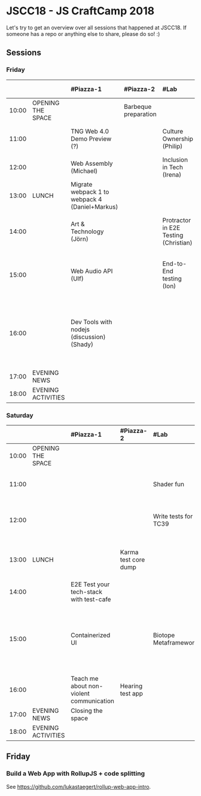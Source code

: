 # JSCC18 - JS CraftCamp 2018

Let's try to get an overview over all sessions that happened at JSCC18. If someone has a repo or anything else to share,
please do so! :)

## Sessions

### Friday

|       |                    | #Piazza-1                                      | #Piazza-2            | #Lab                                  | #Workshop                                           | #Meeting                                  | #Telko-1                                                 | #Blue                                                                                                             | #Senf                     | Somewhere else |
| :---  | :---               | :---                                           | :---                 | :---                                  | :---                                                | :---                                      | :---                                                     | :---                                                                                                              | :---                      | :---           |
| 10:00 | OPENING THE SPACE  |                                                | Barbeque preparation |                                       |                                                     |                                           |                                                          |                                                                                                                   |                           |                |
| 11:00 |                    | TNG Web 4.0 Demo Preview (?)                   |                      | Culture Ownership (Philip)            | Parcel (Jurek)                                      | Universal JavaScript pitfalls (Anna)      |                                                          |                                                                                                                   | RegEx Crosswords (Marc)   |                |
| 12:00 |                    | Web Assembly (Michael)                         |                      | Inclusion in Tech (Irena)             | GraphQL Apollo Client Offline (Andi)                |                                           |                                                          |                                                                                                                   |                           |                |
| 13:00 | LUNCH              | Migrate webpack 1 to webpack 4 (Daniel+Markus) |                      |                                       | Programming for Kids (Florian)                      |                                           |                                                          |                                                                                                                   |                           |                |
| 14:00 |                    | Art & Technology (Jörn)                        |                      | Protractor in E2E Testing (Christian) | Weird algebraic JS (as simple as possible) (Daniel) | Home IOT (Martin)                         |                                                          | Loops must die (Marco)                                                                                            |                           |                |
| 15:00 |                    | Web Audio API (Ulf)                            |                      | End-to-End testing (Ion)              | Vue.js (Components, Vuex, Transitions) (Vannsl)     | Use React as Configuration Tool (Philipp) | Performance of GIS Databases with Node.js (Aikos Polgár) | [Build a Web App with RollupJS + code splitting (@lukastaegert)](#build-a-web-app-with-rollupjs--code-splitting)  | The power of curry (Marc) |                |
| 16:00 |                    | Dev Tools with nodejs (discussion) (Shady)     |                      |                                       | Web components from scratch (Wolfram)               | TDD universal everywhere (Tobi)           |                                                          | Lessons learned in 6 years of building and running nodejs services in ultra-scalable environments (Markus Ziller) | Ramda (Marc)              |                |
| 17:00 | EVENING NEWS       |                                                |                      |                                       |                                                     |                                           |                                                          |                                                                                                                   |                           |                |
| 18:00 | EVENING ACTIVITIES |                                                |                      |                                       |                                                     |                                           |                                                          |                                                                                                                   |                           |                |

### Saturday

|       |                    | #Piazza-1                                | #Piazza-2            | #Lab                  | #Workshop                                                                          | #Meeting                        | #Telko-1             | #Blue                      | #Senf | Somewhere else                              |
| :---  | :---               | :---                                     | :---                 | :---                  | :---                                                                               | :---                            | :---                 | :---                       | :---  | :---                                        |
| 10:00 | OPENING THE SPACE  |                                          |                      |                       |                                                                                    |                                 |                      |                            |       |                                             |
| 11:00 |                    |                                          |                      | Shader fun            | Frontend, backend in sync with Pact                                                | Folktale FP-library for JS      |                      | Yet another framework      |       | How to be a better software engineer        |
| 12:00 |                    |                                          |                      | Write tests for TC39  | Recognizing our potential for faster web (things)                                  | GraphQL wonderland              |                      |                            |       | Blockchain                                  |
| 13:00 | LUNCH              |                                          | Karma test core dump |                       | #jscc19 orga                                                                       |                                 |                      |                            |       | JamStack? How to build static content pages |
| 14:00 |                    | E2E Test your tech-stack with test-cafe  |                      |                       | Star a library                                                                     |                                 |                      | Functional calisthenics I  |       |                                             |
| 15:00 |                    | Containerized UI                         |                      | Biotope Metaframework | Show code and architecture of a large Angular app with live updated over websocket | Apprenticeship program          |                      | Functional calisthenics II |       |                                             |
| 16:00 |                    | Teach me about non-violent communication | Hearing test app     |                       |                                                                                    | A new take on webcomponents     | FP @ work discussion | Podcasts for developers    | HTTP2 |                                             |
| 17:00 | EVENING NEWS       | Closing the space                        |                      |                       |                                                                                    |                                 |                      |                            |       |                                             |
| 18:00 | EVENING ACTIVITIES |                                          |                      |                       |                                                                                    |                                 |                      |                            |       |                                             |

## Friday

### Build a Web App with RollupJS + code splitting

See https://github.com/lukastaegert/rollup-web-app-intro.


